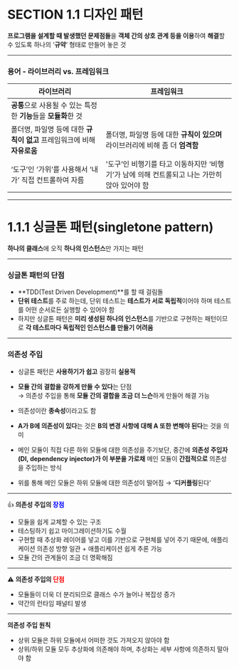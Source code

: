 # SECTION 1.1 디자인 패턴

**프로그램을 설계할 때 발생했던 문제점들**을 **객체 간의 상호 관계 등을 이용**하여 **해결**할 수 있도록 하나의 ‘**규약**’ 형태로 만들어 놓은 것

---

### 용어 - 라이브러리 vs. 프레임워크

| **라이브러리** | **프레임워크** |
| --- | --- |
| **공통**으로 사용될 수 있는 특정한 **기능**들을 **모듈화**한 것 |  |
| 폴더명, 파일명 등에 대한 **규칙이 없고** 프레임워크에 비해 **자유로움** | 폴더명, 파일명 등에 대한 **규칙이 있으며** 라이브러리에 비해 좀 더 **엄격함** |
| ‘도구’인 ‘가위’를 사용해서 ‘내가’ 직접 컨트롤하여 자름 | '도구’인 비행기를 타고 이동하지만 ‘비행기’가 남에 의해 컨트롤되고 나는 가만히 앉아 있어야 함 |

---

# 1.1.1 싱글톤 패턴(singletone pattern)

**하나의 클래스**에 오직 **하나의 인스턴스**만 가지는 패턴

---

### 싱글톤 패턴의 단점

- **TDD(Test Driven Development)**를 할 때 걸림돌
- **단위 테스트**를 주로 하는데, 단위 테스트는 **테스트가 서로 독립적**이어야 하며 테스트를 어떤 순서로든 실행할 수 있어야 함
- 하지만 싱글톤 패턴은 **미리 생성된 하나의 인스턴스**를 기반으로 구현하는 패턴이므로 **각 테스트마다 독립적인 인스턴스를 만들기 어려움**

---

### 의존성 주입

- 싱글톤 패턴은 **사용하기가 쉽고** 굉장히 **실용적**
- **모듈 간의 결합을 강하게 만들 수 있다**는 단점  
  → 의존성 주입을 통해 **모듈 간의 결합을 조금 더 느슨**하게 만들어 해결 가능
- 의존성이란 **종속성**이라고도 함
- **A가 B에 의존성이 있다**는 것은 **B의 변경 사항에 대해 A 또한 변해야 된다**는 것을 의미

- 메인 모듈이 직접 다른 하위 모듈에 대한 의존성을 주기보단, 중간에 **의존성 주입자(DI, dependency injector)가 이 부분을 가로채** 메인 모듈이 **간접적으로** 의존성을 주입하는 방식
- 위를 통해 메인 모듈은 하위 모듈에 대한 의존성이 떨어짐 → ‘**디커플링**된다’

---

👍 **의존성 주입의 <span style="color:blue; font-weight:bold;">장점</span>**

- 모듈을 쉽게 교체할 수 있는 구조
- 테스팅하기 쉽고 마이그레이션하기도 수월
- 구현할 때 추상화 레이어를 넣고 이를 기반으로 구현체를 넣어 주기 때문에, 애플리케이션 의존성 방향 일관 + 애플리케이션 쉽게 추론 가능
- 모듈 간의 관계들이 조금 더 명확해짐

---

⚠️ **의존성 주입의 <span style="color:red; font-weight:bold;">단점</span>**
- 모듈들이 더욱 더 분리되므로 클래스 수가 늘어나 복잡성 증가
- 약간의 런타임 패널티 발생

---

**의존성 주입 원칙**

- 상위 모듈은 하위 모듈에서 어떠한 것도 가져오지 않아야 함
- 상위/하위 모듈 모두 추상화에 의존해야 하며, 추상화는 세부 사항에 의존하지 말아야 함